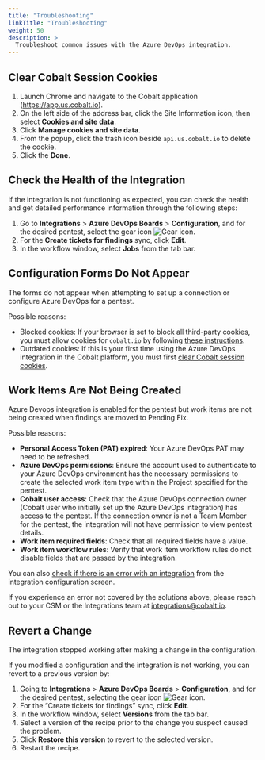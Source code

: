 ```yaml
---
title: "Troubleshooting"
linkTitle: "Troubleshooting"
weight: 50
description: >
  Troubleshoot common issues with the Azure DevOps integration.
---
```


## Clear Cobalt Session Cookies

1. Launch Chrome and navigate to the Cobalt application (https://app.us.cobalt.io).
2. On the left side of the address bar, click the Site Information icon, then select **Cookies and site data**.
3. Click **Manage cookies and site data**.
4. From the popup, click the trash icon beside `api.us.cobalt.io` to delete the cookie.
5. Click the **Done**.

## Check the Health of the Integration

If the integration is not functioning as expected, you can check the health and get detailed performance information through the following steps:  

1. Go to **Integrations** > **Azure DevOps Boards** > **Configuration**, and for the desired pentest, select the gear icon ![Gear icon](/icons/Gear.png "Gear icon").
2. For the **Create tickets for findings** sync, click **Edit**.
3. In the workflow window, select **Jobs** from the tab bar.

## Configuration Forms Do Not Appear

The forms do not appear when attempting to set up a connection or configure Azure DevOps for a pentest.

Possible reasons:
- Blocked cookies: If your browser is set to block all third-party cookies, you must allow cookies for `cobalt.io` by following [these instructions](https://support.google.com/chrome/answer/95647?sjid=8733712878597538106-NA#zippy=%2Callow-or-block-third-party-cookies%2Callow-third-party-cookies-for-a-specific-site). 
- Outdated cookies: If this is your first time using the Azure DevOps integration in the Cobalt platform, you must first [clear Cobalt session cookies](/integrations/azure-devops/troubleshoot-azure-devops-integration/#clear-cobalt-session-cookies).

## Work Items Are Not Being Created

Azure Devops integration is enabled for the pentest but work items are not being created when findings are moved to Pending Fix.

Possible reasons:  
- **Personal Access Token (PAT) expired**: Your Azure DevOps PAT may need to be refreshed.  
- **Azure DevOps permissions**: Ensure the account used to authenticate to your Azure DevOps environment has the necessary permissions to create the selected work item type within the Project specified for the pentest.  
- **Cobalt user access**: Check that the Azure DevOps connection owner (Cobalt user who initially set up the Azure DevOps integration) has access to the pentest. If the connection owner is not a Team Member for the pentest, the integration will not have permission to view pentest details. 
- **Work item required fields**: Check that all required fields have a value.
- **Work item workflow rules**: Verify that work item workflow rules do not disable fields that are passed by the integration. 

You can also [check if there is an error with an integration](/integrations/azure-devops/troubleshoot-azure-devops-integration/#check-thehealth-of-the-integration) from the integration configuration screen.

If you experience an error not covered by the solutions above, please reach out to your CSM or the Integrations team at integrations@cobalt.io.  

## Revert a Change

The integration stopped working after making a change in the configuration.

If you modified a configuration and the integration is not working, you can revert to a previous version by:
1. Going to **Integrations** > **Azure DevOps Boards** > **Configuration**, and for the desired pentest, selecting the gear icon ![Gear icon](/icons/Gear.png "Gear icon").
2. For the “Create tickets for findings” sync, click **Edit**.
3. In the workflow window, select **Versions** from the tab bar.
4. Select a version of the recipe prior to the change you suspect caused the problem.
5. Click **Restore this version** to revert to the selected version.
6. Restart the recipe.
